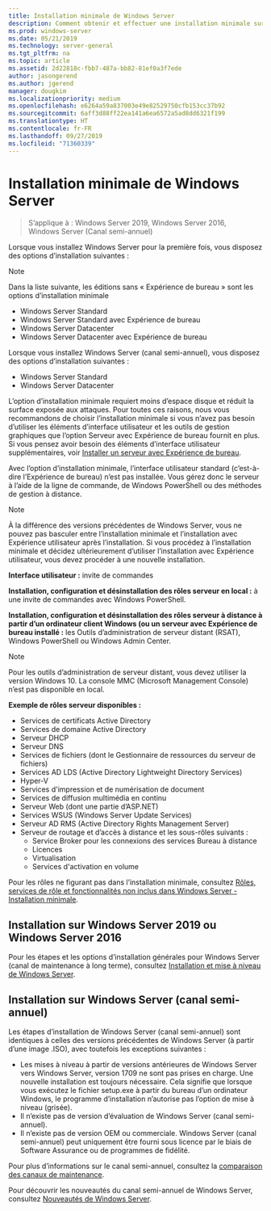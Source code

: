 ```yaml
---
title: Installation minimale de Windows Server
description: Comment obtenir et effectuer une installation minimale sur Windows Server 2019, Windows Server 2016 ou Windows Server (canal semi-annuel).
ms.prod: windows-server
ms.date: 05/21/2019
ms.technology: server-general
ms.tgt_pltfrm: na
ms.topic: article
ms.assetid: 2d22818c-fbb7-487a-bb82-81ef0a3f7ede
author: jasongerend
ms.author: jgerend
manager: dougkim
ms.localizationpriority: medium
ms.openlocfilehash: e6264a59a837003e49e82529750cfb153cc37b92
ms.sourcegitcommit: 6aff3d88ff22ea141a6ea6572a5ad8dd6321f199
ms.translationtype: HT
ms.contentlocale: fr-FR
ms.lasthandoff: 09/27/2019
ms.locfileid: "71360339"
---
```

# <a name="install-server-core"></a>Installation minimale de Windows Server

> S’applique à : Windows Server 2019, Windows Server 2016, Windows Server (Canal semi-annuel)
  
Lorsque vous installez Windows Server pour la première fois, vous disposez des options d’installation suivantes :

>[!NOTE]
> Dans la liste suivante, les éditions sans « Expérience de bureau » sont les options d’installation minimale

-   Windows Server Standard
-   Windows Server Standard avec Expérience de bureau
-   Windows Server Datacenter
-   Windows Server Datacenter avec Expérience de bureau

Lorsque vous installez Windows Server (canal semi-annuel), vous disposez des options d’installation suivantes :

-   Windows Server Standard 
-   Windows Server Datacenter

L’option d’installation minimale requiert moins d’espace disque et réduit la surface exposée aux attaques. Pour toutes ces raisons, nous vous recommandons de choisir l’installation minimale si vous n’avez pas besoin d’utiliser les éléments d’interface utilisateur et les outils de gestion graphiques que l’option Serveur avec Expérience de bureau fournit en plus. Si vous pensez avoir besoin des éléments d’interface utilisateur supplémentaires, voir [Installer un serveur avec Expérience de bureau](Getting-Started-with-Server-with-Desktop-Experience.md). 

Avec l’option d’installation minimale, l’interface utilisateur standard (c’est-à-dire l’Expérience de bureau) n’est pas installée. Vous gérez donc le serveur à l’aide de la ligne de commande, de Windows PowerShell ou des méthodes de gestion à distance.

>[!NOTE]
>
>À la différence des versions précédentes de Windows Server, vous ne pouvez pas basculer entre l’installation minimale et l’installation avec Expérience utilisateur après l’installation. Si vous procédez à l’installation minimale et décidez ultérieurement d’utiliser l’installation avec Expérience utilisateur, vous devez procéder à une nouvelle installation.

**Interface utilisateur :** invite de commandes

**Installation, configuration et désinstallation des rôles serveur en local :** à une invite de commandes avec Windows PowerShell.

**Installation, configuration et désinstallation des rôles serveur à distance à partir d’un ordinateur client Windows (ou un serveur avec Expérience de bureau installé :** les Outils d’administration de serveur distant (RSAT), Windows PowerShell ou Windows Admin Center.

>[!NOTE]
>
>Pour les outils d’administration de serveur distant, vous devez utiliser la version Windows 10.
>La console MMC (Microsoft Management Console) n’est pas disponible en local.

**Exemple de rôles serveur disponibles :**

- Services de certificats Active Directory
- Services de domaine Active Directory
- Serveur DHCP
- Serveur DNS
- Services de fichiers (dont le Gestionnaire de ressources du serveur de fichiers)
- Services AD LDS (Active Directory Lightweight Directory Services)
- Hyper-V
- Services d'impression et de numérisation de document
- Services de diffusion multimédia en continu
- Serveur Web (dont une partie d’ASP.NET)
- Services WSUS (Windows Server Update Services)
- Serveur AD RMS (Active Directory Rights Management Server)
- Serveur de routage et d’accès à distance et les sous-rôles suivants :
   - Service Broker pour les connexions des services Bureau à distance
   - Licences
   - Virtualisation
   - Services d'activation en volume

Pour les rôles ne figurant pas dans l’installation minimale, consultez [Rôles, services de rôle et fonctionnalités non inclus dans Windows Server - Installation minimale](../administration/server-core/server-core-removed-roles.md).

## <a name="installing-on-windows-server-2019-or-windows-server-2016"></a>Installation sur Windows Server 2019 ou Windows Server 2016

Pour les étapes et les options d’installation générales pour Windows Server (canal de maintenance à long terme), consultez [Installation et mise à niveau de Windows Server](installation-and-upgrade.md).

## <a name="installing-on-windows-server-semi-annual-channel"></a>Installation sur Windows Server (canal semi-annuel)

Les étapes d’installation de Windows Server (canal semi-annuel) sont identiques à celles des versions précédentes de Windows Server (à partir d’une image .ISO), avec toutefois les exceptions suivantes :

- Les mises à niveau à partir de versions antérieures de Windows Server vers Windows Server, version 1709 ne sont pas prises en charge. Une nouvelle installation est toujours nécessaire.
   Cela signifie que lorsque vous exécutez le fichier setup.exe à partir du bureau d’un ordinateur Windows, le programme d’installation n’autorise pas l’option de mise à niveau (grisée).
- Il n’existe pas de version d’évaluation de Windows Server (canal semi-annuel).
- Il n’existe pas de version OEM ou commerciale. Windows Server (canal semi-annuel) peut uniquement être fourni sous licence par le biais de Software Assurance ou de programmes de fidélité.

Pour plus d’informations sur le canal semi-annuel, consultez la [comparaison des canaux de maintenance](../get-started-19/servicing-channels-19.md).

Pour découvrir les nouveautés du canal semi-annuel de Windows Server, consultez [Nouveautés de Windows Server](whats-new-in-windows-server.md).
